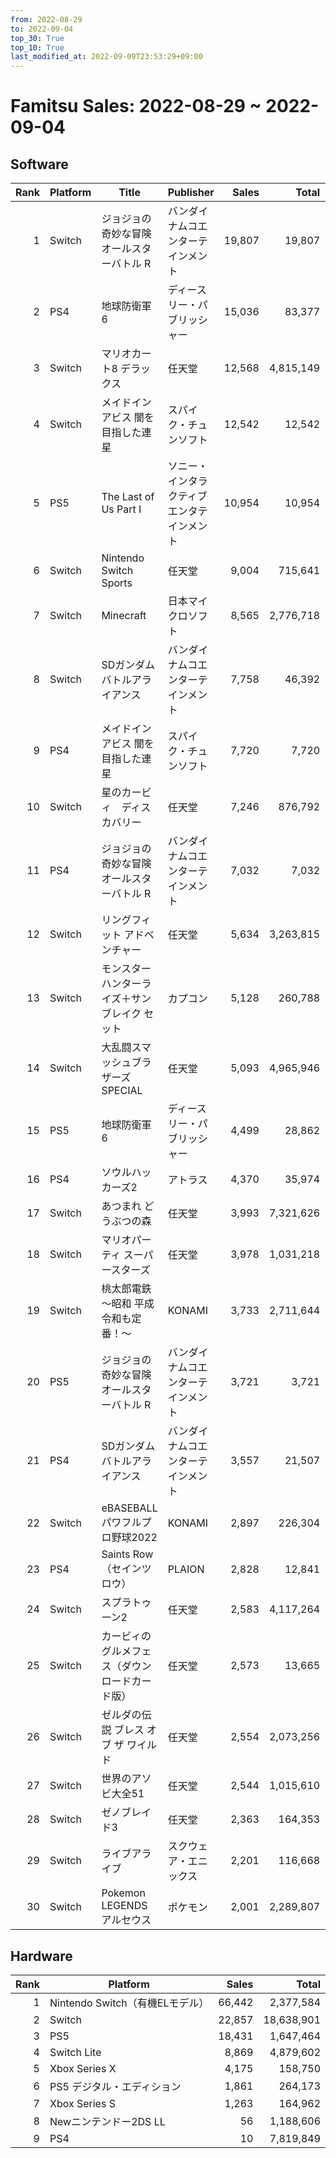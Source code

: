 ```yaml
---
from: 2022-08-29
to: 2022-09-04
top_30: True
top_10: True
last_modified_at: 2022-09-09T23:53:29+09:00
---
```

# Famitsu Sales: 2022-08-29 ~ 2022-09-04
## Software
| Rank | Platform | Title | Publisher | Sales | Total | Rate | New |
| -: | -- | -- | -- | -: | -: | -: | -- |
| 1 | Switch | ジョジョの奇妙な冒険 オールスターバトル R | バンダイナムコエンターテインメント | 19,807 | 19,807 | 20% | **New** |
| 2 | PS4 | 地球防衛軍6 | ディースリー・パブリッシャー | 15,036 | 83,377 | 20% |  |
| 3 | Switch | マリオカート8 デラックス | 任天堂 | 12,568 | 4,815,149 | 20% |  |
| 4 | Switch | メイドインアビス 闇を目指した連星 | スパイク・チュンソフト | 12,542 | 12,542 | 20% | **New** |
| 5 | PS5 | The Last of Us Part I | ソニー・インタラクティブエンタテインメント | 10,954 | 10,954 | 60% | **New** |
| 6 | Switch | Nintendo Switch Sports | 任天堂 | 9,004 | 715,641 | 20% |  |
| 7 | Switch | Minecraft | 日本マイクロソフト | 8,565 | 2,776,718 | 20% |  |
| 8 | Switch | SDガンダム バトルアライアンス | バンダイナムコエンターテインメント | 7,758 | 46,392 | 20% |  |
| 9 | PS4 | メイドインアビス 闇を目指した連星 | スパイク・チュンソフト | 7,720 | 7,720 | 20% | **New** |
| 10 | Switch | 星のカービィ　ディスカバリー | 任天堂 | 7,246 | 876,792 | 20% |  |
| 11 | PS4 | ジョジョの奇妙な冒険 オールスターバトル R | バンダイナムコエンターテインメント | 7,032 | 7,032 | 40% | **New** |
| 12 | Switch | リングフィット アドベンチャー | 任天堂 | 5,634 | 3,263,815 | 20% |  |
| 13 | Switch | モンスターハンターライズ＋サンブレイク セット | カプコン | 5,128 | 260,788 | 20% |  |
| 14 | Switch | 大乱闘スマッシュブラザーズ SPECIAL | 任天堂 | 5,093 | 4,965,946 | 20% |  |
| 15 | PS5 | 地球防衛軍6 | ディースリー・パブリッシャー | 4,499 | 28,862 | 20% |  |
| 16 | PS4 | ソウルハッカーズ2 | アトラス | 4,370 | 35,974 | 40% |  |
| 17 | Switch | あつまれ どうぶつの森 | 任天堂 | 3,993 | 7,321,626 | 20% |  |
| 18 | Switch | マリオパーティ スーパースターズ | 任天堂 | 3,978 | 1,031,218 | 20% |  |
| 19 | Switch | 桃太郎電鉄 〜昭和 平成 令和も定番！〜 | KONAMI | 3,733 | 2,711,644 | 20% |  |
| 20 | PS5 | ジョジョの奇妙な冒険 オールスターバトル R | バンダイナムコエンターテインメント | 3,721 | 3,721 | 60% | **New** |
| 21 | PS4 | SDガンダム バトルアライアンス | バンダイナムコエンターテインメント | 3,557 | 21,507 | 40% |  |
| 22 | Switch | eBASEBALLパワフルプロ野球2022 | KONAMI | 2,897 | 226,304 | 20% |  |
| 23 | PS4 | Saints Row（セインツロウ） | PLAION | 2,828 | 12,841 | 40% |  |
| 24 | Switch | スプラトゥーン2 | 任天堂 | 2,583 | 4,117,264 | 20% |  |
| 25 | Switch | カービィのグルメフェス（ダウンロードカード版） | 任天堂 | 2,573 | 13,665 | 20% |  |
| 26 | Switch | ゼルダの伝説 ブレス オブ ザ ワイルド | 任天堂 | 2,554 | 2,073,256 | 20% |  |
| 27 | Switch | 世界のアソビ大全51 | 任天堂 | 2,544 | 1,015,610 | 20% |  |
| 28 | Switch | ゼノブレイド3 | 任天堂 | 2,363 | 164,353 | 40% |  |
| 29 | Switch | ライブアライブ | スクウェア・エニックス | 2,201 | 116,668 | 40% |  |
| 30 | Switch | Pokemon LEGENDS アルセウス | ポケモン | 2,001 | 2,289,807 | 20% |  |

## Hardware
| Rank | Platform | Sales | Total |
| -: | -- | -: | -: |
| 1 | Nintendo Switch（有機ELモデル） | 66,442 | 2,377,584 |
| 2 | Switch | 22,857 | 18,638,901 |
| 3 | PS5 | 18,431 | 1,647,464 |
| 4 | Switch Lite | 8,869 | 4,879,602 |
| 5 | Xbox Series X | 4,175 | 158,750 |
| 6 | PS5 デジタル・エディション | 1,861 | 264,173 |
| 7 | Xbox Series S | 1,263 | 164,962 |
| 8 | Newニンテンドー2DS LL | 56 | 1,188,606 |
| 9 | PS4 | 10 | 7,819,849 |